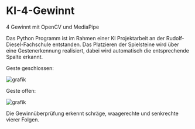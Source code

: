 # KI-4-Gewinnt
4 Gewinnt mit OpenCV und MediaPipe

Das Python Programm ist im Rahmen einer KI Projektarbeit an der Rudolf-Diesel-Fachschule entstanden.
Das Platzieren der Spielsteine wird über eine Gestenerkennung realisiert, dabei wird automatisch die entsprechende Spalte erkannt.

Geste geschlossen:

![grafik](https://user-images.githubusercontent.com/87645816/151784493-0a585132-23ad-44e8-bf54-3a5365fb33e4.png)

Geste offen:

![grafik](https://user-images.githubusercontent.com/87645816/151784617-968d0a5a-cc4c-432e-8106-36b59c794a50.png)


Die Gewinnüberprüfung erkennt schräge, waagerechte und senkrechte vierer Folgen.
